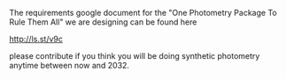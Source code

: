 The requirements google document for the "One Photometry Package To Rule Them
All" we are designing can be found here

http://ls.st/v9c

please contribute if you think you will be doing synthetic photometry anytime
between now and 2032.
